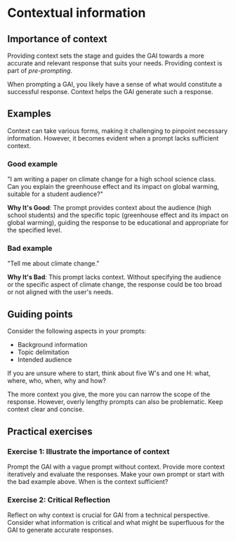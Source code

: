 # Contextual information

## Importance of context
Providing context sets the stage and guides the GAI towards a more accurate and relevant response that suits your needs. Providing context is part of _pre-prompting_.

When prompting a GAI, you likely have a sense of what would constitute a successful response. Context helps the GAI generate such a response.

## Examples

Context can take various forms, making it challenging to pinpoint necessary information. However, it becomes evident when a prompt lacks sufficient context.

### Good example

"I am writing a paper on climate change for a high school science class. Can you explain the greenhouse effect and its impact on global warming, suitable for a student audience?"

**Why It's Good**: The prompt provides context about the audience (high school students) and the specific topic (greenhouse effect and its impact on global warming), guiding the response to be educational and appropriate for the specified level.

### Bad example

"Tell me about climate change."

**Why It's Bad**: This prompt lacks context. Without specifying the audience or the specific aspect of climate change, the response could be too broad or not aligned with the user's needs.

## Guiding points

Consider the following aspects in your prompts:
- Background information
- Topic delimitation
- Intended audience

If you are unsure where to start, think about five W's and one H: what, where, who, when, why and how? 

The more context you give, the more you can narrow the scope of the response. However, overly lengthy prompts can also be problematic. Keep context clear and concise.

## Practical exercises

### Exercise 1: Illustrate the importance of context
Prompt the GAI with a vague prompt without context. Provide more context iteratively and evaluate the responses. Make your own prompt or start with the bad example above. When is the context sufficient?

### Exercise 2: Critical Reflection
Reflect on why context is crucial for GAI from a technical perspective. Consider what information is critical and what might be superfluous for the GAI to generate accurate responses.
